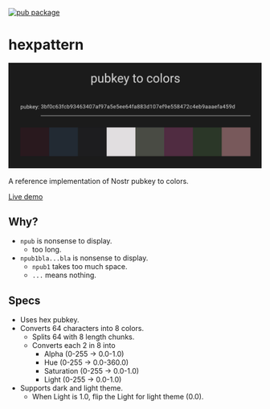 [![pub package](https://img.shields.io/pub/v/hexpattern.svg)](https://pub.dev/packages/hexpattern)

# hexpattern

![pubkey to colors](https://github.com/1l0/hexpattern/blob/master/images/pubkey2colors.png?raw=true)

A reference implementation of Nostr pubkey to colors.

[Live demo](https://1l0.github.io/hexpattern/)

## Why?

- `npub` is nonsense to display.
  - too long.
- `npub1bla...bla` is nonsense to display.
  - `npub1` takes too much space.
  - `...` means nothing.

## Specs

- Uses hex pubkey.
- Converts 64 characters into 8 colors.
  - Splits 64 with 8 length chunks.
  - Converts each 2 in 8 into
    - Alpha (0-255 -> 0.0-1.0)
    - Hue (0-255 -> 0.0-360.0)
    - Saturation (0-255 -> 0.0-1.0)
    - Light (0-255 -> 0.0-1.0)
- Supports dark and light theme.
  - When Light is 1.0, flip the Light for light theme (0.0).
